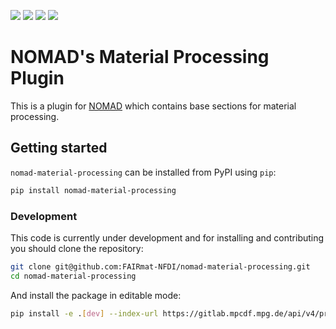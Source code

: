 ![](https://github.com/FAIRmat-NFDI/nomad-material-processing/actions/workflows/publish.yml/badge.svg)
![](https://img.shields.io/pypi/pyversions/nomad-material-processing)
![](https://img.shields.io/pypi/l/nomad-material-processing)
![](https://img.shields.io/pypi/v/nomad-material-processing)

# NOMAD's Material Processing Plugin
This is a plugin for [NOMAD](https://nomad-lab.eu) which contains base sections for
material processing.

## Getting started
`nomad-material-processing` can be installed from PyPI using `pip`:
```sh
pip install nomad-material-processing
```

### Development
This code is currently under development and for installing and contributing you should clone the repository:
```sh
git clone git@github.com:FAIRmat-NFDI/nomad-material-processing.git
cd nomad-material-processing
```

And install the package in editable mode:
```sh
pip install -e .[dev] --index-url https://gitlab.mpcdf.mpg.de/api/v4/projects/2187/packages/pypi/simple
```
